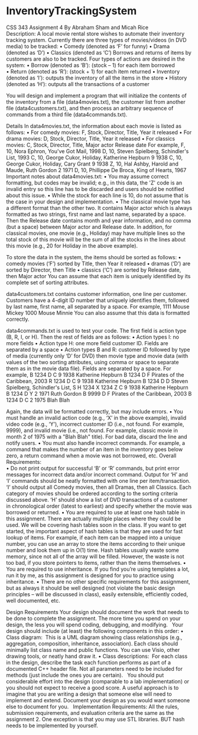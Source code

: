 # InventoryTrackingSystem
 CSS 343 Assignment 4
By Abraham Sham and Micah Rice   
Description:
A local movie rental store wishes to automate their inventory tracking system. Currently there are three types of movies/videos (in DVD media) to be tracked:
    • Comedy (denoted as ‘F’ for funny)
    • Drama (denoted as ‘D’)
    • Classics (denoted as ‘C’)
Borrows and returns of items by customers are also to be tracked. Four types of actions are desired in the system:
    • Borrow (denoted as ‘B’): (stock – 1) for each item borrowed  
    • Return (denoted as ‘R’): (stock + 1) for each item returned
    • Inventory (denoted as ‘I’): outputs the inventory of all the items in the store
    • History (denoted as ‘H’): outputs all the transactions of a customer 

You will design and implement a program that will initialize the contents of the inventory from a file (data4movies.txt), the customer list from another file (data4customers.txt), and then process an arbitrary sequence of commands from a third file (data4commands.txt).

Details
In data4movies.txt, the information about each movie is listed as follows: 
    • For comedy movies: F, Stock, Director, Title, Year it released 
    • For drama movies: D, Stock, Director, Title, Year it released
    • For classics movies: C, Stock, Director, Title, Major actor Release date
For example,
F, 10, Nora Ephron, You've Got Mail, 1998
      D, 10, Steven Spielberg, Schindler's List, 1993
      C, 10, George Cukor, Holiday, Katherine Hepburn 9 1938
      C, 10, George Cukor, Holiday, Cary Grant 9 1938
      Z, 10, Hal Ashby, Harold and Maude, Ruth Gordon 2 1971
      D, 10, Phillippe De Broca, King of Hearts, 1967
Important notes about data4movies.txt:
    • You may assume correct formatting, but codes may be invalid; e.g., in this data, the 'Z' code is an invalid entry so this line has to be discarded and users should be notified about this issue. 
    • While the stock for each line is 10, do not assume that is the case in your design and implementation.
        • The classical movie type has a different format than the other two. It contains Major actor which is always formatted as two strings, first name and last name, separated by a space. Then the Release date contains month and year information, and no comma (but a space) between Major actor and Release date. In addition, for classical movies, one movie (e.g., Holiday) may have multiple lines so the total stock of this movie will be the sum of all the stocks in the lines about this movie (e.g., 20 for Holiday in the above example). 

To store the data in the system, the items should be sorted as follows:
    • comedy movies (‘F’) sorted by Title, then Year it released 
    • dramas (‘D’) are sorted by Director, then Title 
    • classics (‘C’) are sorted by Release date, then Major actor
You can assume that each item is uniquely identified by its complete set of sorting attributes.  

data4customers.txt contains customer information, one line per customer. Customers have a 4-digit ID number that uniquely identifies them, followed by last name, first name, all separated by a space. For example,
1111 Mouse Mickey
1000 Mouse Minnie
You can also assume that this data is formatted correctly. 

data4commands.txt is used to test your code. The first field is action type (B, R, I, or H). Then the rest of fields are as follows:
    • Action types I: no more fields
    • Action type H: one more field customer ID. Fields are separated by a space
    • Action types B and R: customer ID followed by type of media (currently only ‘D’ for DVD) then movie type and movie data (with values of the two sorting attributes, using comma or space to separate them as in the movie data file). Fields are separated by a space. 
For example,
B 1234 D C 9 1938 Katherine Hepburn
B 1234 D F Pirates of the Caribbean, 2003
R 1234 D C 9 1938 Katherine Hepburn
B 1234 D D Steven Spielberg, Schindler's List,
S
H 1234
X 1234 Z C 9 1938 Katherine Hepburn
B 1234 D Y 2 1971 Ruth Gordon
B 9999 D F Pirates of the Caribbean, 2003
B 1234 D C 2 1975 Blah Blah     

Again, the data will be formatted correctly, but may include errors. 
    • You must handle an invalid action code (e.g., ‘X’ in the above example), invalid video code (e.g., ‘Y’), incorrect customer ID (i.e., not found. For example, 9999), and invalid movie (i.e., not found. For example, classic movie in month 2 of 1975 with a "Blah Blah" title). For bad data, discard the line and notify users.
    • You must also handle incorrect commands. For example, a command that makes the number of an item in the inventory goes below zero, a return command when a movie was not borrowed, etc.
    Overall Requirements:    
    • Do not print output for successful ‘B’ or ‘R’ commands, but print error messages for incorrect data and/or incorrect command. Output for ‘H’ and ‘I’ commands should be neatly formatted with one line per item/transaction. ‘I’ should output all Comedy movies, then all Dramas, then all Classics. Each category of movies should be ordered according to the sorting criteria discussed above. ‘H’ should show a list of DVD transactions of a customer in chronological order (latest to earliest) and specify whether the movie was borrowed or returned. 
    • You are required to use at least one hash table in this assignment. There are actually multiple places where they could be used. We will be covering hash tables soon in the class. If you want to get started, the important aspect of hash tables is that they are used for fast lookup of items. For example, if each item can be mapped into a unique number, you can use an array to store the items according to their unique number and look them up in O(1) time. Hash tables usually waste some memory, since not all of the array will be filled. However, the waste is not too bad, if you store pointers to items, rather than the items themselves.
    • You are required to use inheritance. If you find you’re using templates a lot, run it by me, as this assignment is designed for you to practice using inheritance. 
    • There are no other specific requirements for this assignment, but as always it should be well designed (not violate the basic design principles – will be discussed in class), easily extensible, efficiently coded, well documented, etc.

Design Requirements
Your design should document the work that needs to be done to complete the assignment. The more time you spend on your design, the less you will spend coding, debugging, and modifying. 
 
Your design should include (at least) the following components in this order:
    • Class diagram:  This is a UML diagram showing class relationships (e.g., aggregation, composition, inheritance, association). Each class should minimally list class name and public functions. You can use Visio, other drawing tools, or neatly hand draw it. 
    • Class descriptions:  For each class in the design, describe the task each function performs as part of a documented C++ header file. Not all parameters need to be included for methods (just include the ones you are certain). 
 
You should put considerable effort into the design (comparable to a lab implementation) or you should not expect to receive a good score. A useful approach is to imagine that you are writing a design that someone else will need to implement and extend. Document your design as you would want someone else to document for you. 
 
Implementation Requirements:
All the rules, submission requirements, and evaluation criteria are the same as the assignment 2. One exception is that you may use STL libraries. BUT hash needs to be implemented by yourself.